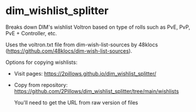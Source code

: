 # dim_wishlist_splitter

Breaks down DIM's wishlist Voltron based on type of rolls such as PvE, PvP, PvE + Controller, etc.

Uses the voltron.txt file from dim-wish-list-sources by 48klocs (https://github.com/48klocs/dim-wish-list-sources).

Options for copying wishlists:

   - Visit pages: https://2pillows.github.io/dim_wishlist_splitter/
   
   - Copy from repository: https://github.com/2Pillows/dim_wishlist_splitter/tree/main/wishlists

        You'll need to get the URL from raw version of files
